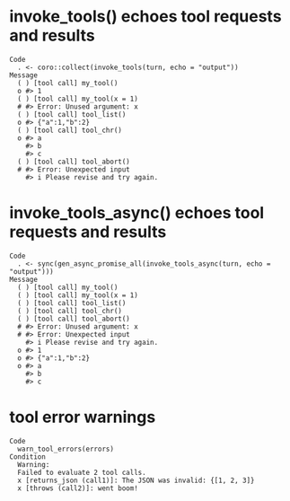 # invoke_tools() echoes tool requests and results

    Code
      . <- coro::collect(invoke_tools(turn, echo = "output"))
    Message
      ( ) [tool call] my_tool()
      o #> 1
      ( ) [tool call] my_tool(x = 1)
      # #> Error: Unused argument: x
      ( ) [tool call] tool_list()
      o #> {"a":1,"b":2}
      ( ) [tool call] tool_chr()
      o #> a
        #> b
        #> c
      ( ) [tool call] tool_abort()
      # #> Error: Unexpected input
        #> i Please revise and try again.

# invoke_tools_async() echoes tool requests and results

    Code
      . <- sync(gen_async_promise_all(invoke_tools_async(turn, echo = "output")))
    Message
      ( ) [tool call] my_tool()
      ( ) [tool call] my_tool(x = 1)
      ( ) [tool call] tool_list()
      ( ) [tool call] tool_chr()
      ( ) [tool call] tool_abort()
      # #> Error: Unused argument: x
      # #> Error: Unexpected input
        #> i Please revise and try again.
      o #> 1
      o #> {"a":1,"b":2}
      o #> a
        #> b
        #> c

# tool error warnings

    Code
      warn_tool_errors(errors)
    Condition
      Warning:
      Failed to evaluate 2 tool calls.
      x [returns_json (call1)]: The JSON was invalid: {[1, 2, 3]}
      x [throws (call2)]: went boom!

